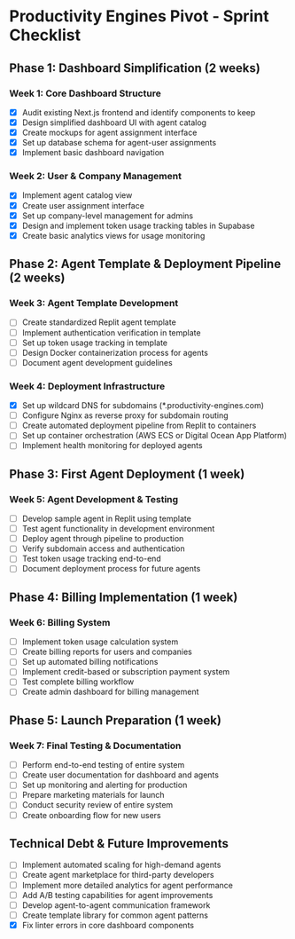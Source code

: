 # Productivity Engines Pivot - Sprint Checklist

## Phase 1: Dashboard Simplification (2 weeks)

### Week 1: Core Dashboard Structure
- [x] Audit existing Next.js frontend and identify components to keep
- [x] Design simplified dashboard UI with agent catalog
- [x] Create mockups for agent assignment interface
- [x] Set up database schema for agent-user assignments
- [x] Implement basic dashboard navigation

### Week 2: User & Company Management
- [x] Implement agent catalog view
- [x] Create user assignment interface
- [x] Set up company-level management for admins
- [x] Design and implement token usage tracking tables in Supabase
- [x] Create basic analytics views for usage monitoring

## Phase 2: Agent Template & Deployment Pipeline (2 weeks)

### Week 3: Agent Template Development
- [ ] Create standardized Replit agent template
- [ ] Implement authentication verification in template
- [ ] Set up token usage tracking in template
- [ ] Design Docker containerization process for agents
- [ ] Document agent development guidelines

### Week 4: Deployment Infrastructure
- [x] Set up wildcard DNS for subdomains (*.productivity-engines.com)
- [ ] Configure Nginx as reverse proxy for subdomain routing
- [ ] Create automated deployment pipeline from Replit to containers
- [ ] Set up container orchestration (AWS ECS or Digital Ocean App Platform)
- [ ] Implement health monitoring for deployed agents

## Phase 3: First Agent Deployment (1 week)

### Week 5: Agent Development & Testing
- [ ] Develop sample agent in Replit using template
- [ ] Test agent functionality in development environment
- [ ] Deploy agent through pipeline to production
- [ ] Verify subdomain access and authentication
- [ ] Test token usage tracking end-to-end
- [ ] Document deployment process for future agents

## Phase 4: Billing Implementation (1 week)

### Week 6: Billing System
- [ ] Implement token usage calculation system
- [ ] Create billing reports for users and companies
- [ ] Set up automated billing notifications
- [ ] Implement credit-based or subscription payment system
- [ ] Test complete billing workflow
- [ ] Create admin dashboard for billing management

## Phase 5: Launch Preparation (1 week)

### Week 7: Final Testing & Documentation
- [ ] Perform end-to-end testing of entire system
- [ ] Create user documentation for dashboard and agents
- [ ] Set up monitoring and alerting for production
- [ ] Prepare marketing materials for launch
- [ ] Conduct security review of entire system
- [ ] Create onboarding flow for new users

## Technical Debt & Future Improvements

- [ ] Implement automated scaling for high-demand agents
- [ ] Create agent marketplace for third-party developers
- [ ] Implement more detailed analytics for agent performance
- [ ] Add A/B testing capabilities for agent improvements
- [ ] Develop agent-to-agent communication framework
- [ ] Create template library for common agent patterns
- [x] Fix linter errors in core dashboard components
